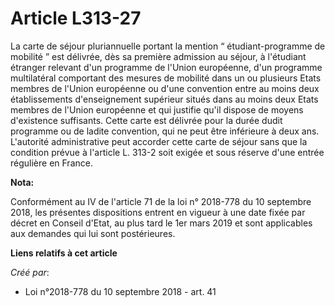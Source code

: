# Article L313-27

La carte de séjour pluriannuelle portant la mention “ étudiant-programme de mobilité ” est délivrée, dès sa première
admission au séjour, à l'étudiant étranger relevant d'un programme de l'Union européenne, d'un programme multilatéral
comportant des mesures de mobilité dans un ou plusieurs Etats membres de l'Union européenne ou d'une convention entre au
moins deux établissements d'enseignement supérieur situés dans au moins deux Etats membres de l'Union européenne et qui
justifie qu'il dispose de moyens d'existence suffisants. Cette carte est délivrée pour la durée dudit programme ou de ladite
convention, qui ne peut être inférieure à deux ans. L'autorité administrative peut accorder cette carte de séjour sans que la
condition prévue à l'article L. 313-2 soit exigée et sous réserve d'une entrée régulière en France.

**Nota:**

Conformément au IV de l'article 71 de la loi n° 2018-778 du 10 septembre 2018, les présentes dispositions entrent en vigueur
à une date fixée par décret en Conseil d'Etat, au plus tard le 1er mars 2019 et sont applicables aux demandes qui lui sont
postérieures.

**Liens relatifs à cet article**

_Créé par_:

  - Loi n°2018-778 du 10 septembre 2018 - art. 41
